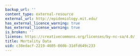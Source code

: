 ```yaml
---
backup_url: ''
content_type: external-resource
external_url: http://epidemiology.mit.edu/
has_external_licence_warning: true
has_external_license_warning: true
is_broken: ''
license: https://creativecommons.org/licenses/by-nc-sa/4.0/
title: Mortality Data
uid: c38edacf-2219-4605-860b-31dfd649c233
---
```

